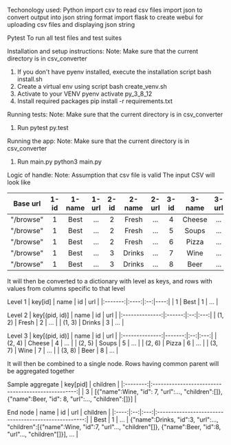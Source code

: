 Techonology used:
Python
    import csv to read csv files
    import json to convert output into json string format
    import flask to create webui for uploading csv files and displaying json string

Pytest
    To run all test files and test suites

Installation and setup instructions:
Note: Make sure that the current directory is in csv_converter
1. If you don't have pyenv installed, execute the installation script
    bash install.sh
2. Create a virtual env using script 
    bash create_venv.sh
3. Activate to your VENV
    pyenv activate py_3_8_12
4. Install required packages
    pip install -r requirements.txt

Running tests:  Note: Make sure that the current directory is in csv_converter
1. Run pytest
    py.test

Running the app:    Note: Make sure that the current directory is in csv_converter
1. Run main.py
    python3 main.py

Logic of handle:    Note: Assumption that csv file is valid
The input CSV will look like

  | Base url  | 1-id | 1-name | 1-url | 2-id | 2-name | 2-url | 3-id | 3-name | 3-url | 
  |:---------:|:----:|:------:|:-----:|:----:|:------:|:-----:|:----:|:------:|:-----:|
  | "/browse" |    1 |   Best |  ...  |    2 |  Fresh |  ...  |    4 | Cheese |  ...  | 
  | "/browse" |    1 |   Best |  ...  |    2 |  Fresh |  ...  |    5 |  Soups |  ...  | 
  | "/browse" |    1 |   Best |  ...  |    2 |  Fresh |  ...  |    6 |  Pizza |  ...  | 
  | "/browse" |    1 |   Best |  ...  |    3 | Drinks |  ...  |    7 |   Wine |  ...  |
  | "/browse" |    1 |   Best |  ...  |    3 | Drinks |  ...  |    8 |   Beer |  ...  |
  


It will then be converted to a dictionary with level as keys, and rows with values from columns specific to that level

  Level 1
  | key[id] | name | id | url |
  |:-------:|:----:|:--:|----:|
  |       1 | Best |  1 | ... |

  Level 2
  | key[(pid, id)] |   name | id | url |
  |:--------------:|:------:|:--:|:---:|
  |         (1, 2) |  Fresh |  2 | ... |
  |         (1, 3) | Drinks |  3 | ... |

  Level 3
  | key[(pid, id)] |   name | id | url | 
  |:--------------:|-------:|:--:|:---:| 
  |         (2, 4) | Cheese |  4 | ... |
  |         (2, 5) |  Soups |  5 | ... | 
  |         (2, 6) |  Pizza |  6 | ... |
  |         (3, 7) |   Wine |  7 | ... |
  |         (3, 8) |   Beer |  8 | ... |


It will then be combined to a single node. Rows having common parent will be aggregated together

  Sample aggregate
  | key[pid] |                     children                       |
  |:--------:|:--------------------------------------------------:|
  |        3 | [{"name":Wine, "id": 7, "url":..., "children":[]}, {"name":Beer, "id": 8, "url":..., "children":[]}] |

  End node
  | name | id | url |                       children                       |
  |:----:|:--:|:---:|:----------------------------------------------------:|
  | Best |  1 | ... | {"name":Drinks, "id":3, "url":..., "children":[{"name":Wine, "id":7, "url"..., "children"[]}, {"name":Beer, "id":8, "url"..., "children"[]}], ... |

